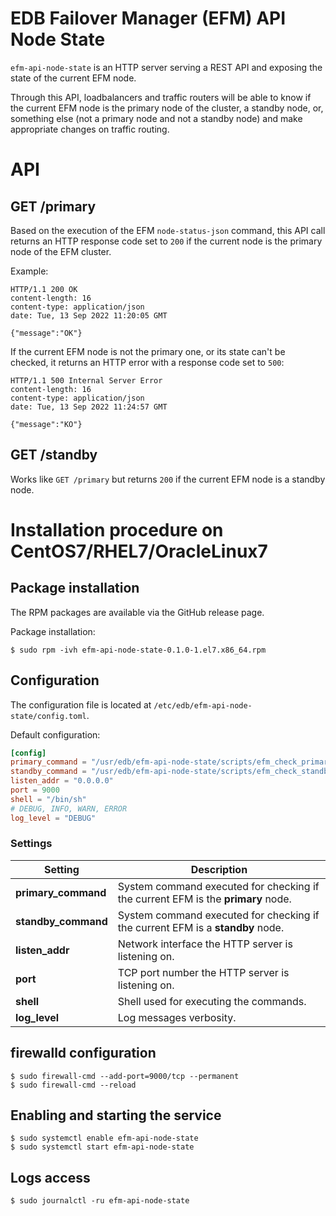 # EDB Failover Manager (EFM) API Node State

`efm-api-node-state` is an HTTP server serving a REST API and exposing the
state of the current EFM node.

Through this API, loadbalancers and traffic routers will be able to know if the
current EFM node is the primary node of the cluster, a standby node, or,
something else (not a primary node and not a standby node) and make appropriate
changes on traffic routing.

# API

## GET /primary

Based on the execution of the EFM `node-status-json` command, this API call
returns an HTTP response code set to `200` if the current node is the primary
node of the EFM cluster.

Example:
```http
HTTP/1.1 200 OK
content-length: 16
content-type: application/json
date: Tue, 13 Sep 2022 11:20:05 GMT

{"message":"OK"}
```

If the current EFM node is not the primary one, or its state can't be checked,
it returns an HTTP error with a response code set to `500`:
```http
HTTP/1.1 500 Internal Server Error
content-length: 16
content-type: application/json
date: Tue, 13 Sep 2022 11:24:57 GMT

{"message":"KO"}
```

## GET /standby

Works like `GET /primary` but returns `200` if the current EFM node is a
standby node.

# Installation procedure on CentOS7/RHEL7/OracleLinux7

## Package installation

The RPM packages are available via the GitHub release page.

Package installation:
```shell
$ sudo rpm -ivh efm-api-node-state-0.1.0-1.el7.x86_64.rpm
```

## Configuration

The configuration file is located at `/etc/edb/efm-api-node-state/config.toml`.

Default configuration:
```toml
[config]
primary_command = "/usr/edb/efm-api-node-state/scripts/efm_check_primary.sh 4.5 main"
standby_command = "/usr/edb/efm-api-node-state/scripts/efm_check_standby.sh 4.5 main"
listen_addr = "0.0.0.0"
port = 9000
shell = "/bin/sh"
# DEBUG, INFO, WARN, ERROR
log_level = "DEBUG"
```

### Settings

| Setting             | Description                                                                      |
| ------------------- | -------------------------------------------------------------------------------- |
| **primary_command** | System command executed for checking if the current EFM is the **primary** node. |
| **standby_command** | System command executed for checking if the current EFM is a **standby** node.   |
| **listen_addr**     | Network interface the HTTP server is listening on.                               |
| **port**            | TCP port number the HTTP server is listening on.                                 |
| **shell**           | Shell used for executing the commands.                                           |
| **log_level**       | Log messages verbosity.                                                          |

## firewalld configuration

```shell
$ sudo firewall-cmd --add-port=9000/tcp --permanent
$ sudo firewall-cmd --reload
```

## Enabling and starting the service

```shell
$ sudo systemctl enable efm-api-node-state
$ sudo systemctl start efm-api-node-state
```

## Logs access

```shell
$ sudo journalctl -ru efm-api-node-state
```
